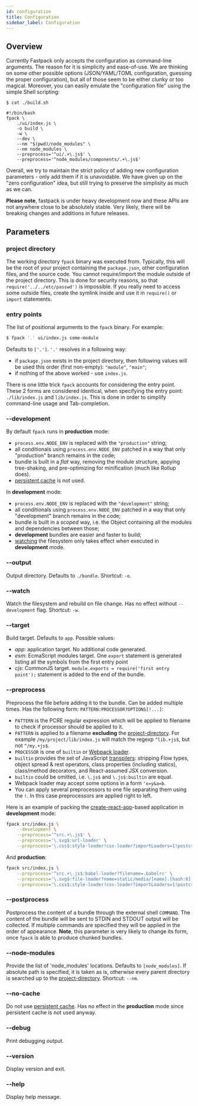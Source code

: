 ```yaml
---
id: configuration
title: Configuration
sidebar_label: Configuration
---
```


## Overview

Currently Fastpack only accepts the configuration as command-line arguments.
The reason for it is simplicity and ease-of-use. We are thinking on some other
possible options (JSON/YAML/TOML configuration, guessing the proper
configuration), but all of those seem to be either clunky or too magical.
Moreover, you can easily emulate the "configuration file" using the simple
Shell scripting:

```
$ cat ./build.sh

#!/bin/bash
fpack \
    ./ui/index.js \
    -o build \
    -w \
    --dev \
    --nm "$(pwd)/node_modules" \
    --nm node_modules \
    --preprocess='^ui/.+\.js$' \
    --preprocess='^node_modules/components/.+\.js$'
```

Overall, we try to maintain the strict policy of adding new configuration
parameters - only add them if it is unavoidable. We have given up on the "zero
configuration" idea, but still trying to  preserve the simplisity as much as we
can.

**Please note**, fastpack is under heavy development now and these APIs are not
anywhere close to be absolutely stable. Very likely, there will be breaking
changes and additions in future releases.

## Parameters

### project directory

The working directory `fpack` binary was executed from. Typically, this will be
the root of your project containing the `package.json`, other configuration
files, and the source code. You cannot require/import the module outside of the
project directory. This is done for security reasons, so that
`require('../../etc/passwd')` is impossible. If you really need to access some
outside files, create the symlink inside and use it in `require()` or `import`
statements.


### entry points

The list of positional arguments to the `fpack` binary. For example:
```Bash
$ fpack '.' ui/index.js some-module
```
Defaults to `['.']`. `'.'` resolves in a following way:
- if `package.json` exists in the project directory, then following values will
  be used this order (first non-empty): `"module"`, `"main"`;
- if nothing of the above worked - use `index.js`.

There is one little trick `fpack` accounts for considering the entry point.
These 2 forms are considered identical, when specifying the entry point:
`./lib/index.js` and `lib/index.js`. This is done in order to simplify
command-line usage and Tab-completion.

### --development

By default `fpack` runs in **production** mode:
- `process.env.NODE_ENV` is replaced with the `"production"` string;
- all conditionals using `process.env.NODE_ENV` patched in a way that only
  "production" branch remains in the code;
- bundle is built in a *flat* way, removing the module structure, appying
  tree-shaking, and pre-optimizing for minification (much like Rollup does).
- [persistent cache](persistent-cache.md) is not used.

In **development** mode:
- `process.env.NODE_ENV` is replaced with the `"development"` string;
- all conditionals using `process.env.NODE_ENV` patched in a way that only
  "development" branch remains in the code;
- bundle is built in a *scoped* way, i.e. the Object containing all the modules
  and dependencies between those;
- **development** bundles are easier and faster to build;
- [watching](#watch) the filesystem only takes effect when executed in
  **development** mode.

### --output

Output directory. Defaults to `./bundle`. Shortcut: `-o`.

### --watch

Watch the filesystem and rebuild on file change. Has no effect without
`--development` flag. Shortcut: `-w`.

### --target

Build target. Defaults to `app`. Possible values:
- *app*: application target. No additional code generated.
- *esm*: EcmaScript modules target. One `export` statement is generated listing
  all the symbols from the first entry point
- *cjs*: CommonJS target. `module.exports = require('first entry point');`
  statement is added to the end of the bundle.

### --preprocess

Preprocess the file before adding it to the bundle. Can be added multiple
times. Has the following form: `PATTERN:PROCESSOR?OPTIONS[!...]`:
- `PATTERN` is the PCRE regular expression which will be applied to filename to
  check if processor should be applied to it.
- `PATTERN` is applied to a filename **excluding** the
  [project-directory](#project-directory). For example
  `/my/project/lib/index.js` will match the regexp `^lib.+js$`, but not
  `^/my.+js$`.
- `PROCESSOR` is one of `builtin` or [Webpack loader](webpack-loaders.md).
- `builtin` provides the set of JavaScript [transpilers](transpilers.md):
  stripping Flow types, object spread & rest operators, class properties
  (including statics), class/method decorators, and React-assumed JSX
  conversion.
- `builtin` could be omitted, i.e. `\.js$` and `\.js$:builtin` are equal.
- Webpack loader may accept some options in a form `'x=y&a=b`.
- You can apply several preprocessors to one file separating them using the
  `!`. In this case preprocessors are applied right to left.

Here is an example of packing the
[create-react-app](https://github.com/facebook/create-react-app)-based
application in **development** mode:
```Bash
fpack src/index.js \
    --development \
    --preprocess='^src.+\.js$' \
    --preprocess='\.svg$:url-loader' \
    --preprocess='\.css$:style-loader!css-loader?importLoaders=1!postcss-loader?path=postcss.config.js'
```

And **production**:
```Bash
fpack src/index.js \
    --preprocess='^src.+\.js$:babel-loader?filename=.babelrc' \
    --preprocess='\.svg$:file-loader?name=static/media/[name].[hash:8].[ext]&publicPath=http://localhost:4321/pack-cra/prod/' \
    --preprocess='\.css$:style-loader!css-loader?importLoaders=1!postcss-loader?path=postcss.config.js'
```

### --postprocess

Postprocess the content of a bundle through the external shell `COMMAND`.  The
content of the bundle will be sent to STDIN and STDOUT output will be
collected. If multiple commands are specified they will be applied in the order
of appearance. **Note**, this parameter is very likely to change its form, once
`fpack` is able to produce chunked bundles.

### --node-modules

Provide the list of 'node_modules' locations. Defaults to `[node_modules]`. If
absolute path is specified, it is taken as is, otherwise every parent directory
is searched up to the [project-directory](#project-directory).
Shortcut: `--nm`.

### --no-cache

Do not use [persistent cache](persistent-cache.md). Has no effect in the
**production** mode since persistent cache is not used anyway.

### --debug
Print debugging output.

### --version
Display version and exit.

### --help
Display help message.
